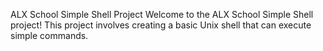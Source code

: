 ALX School Simple Shell Project
Welcome to the ALX School Simple Shell project! This project involves creating a basic Unix shell that can execute simple commands. 
